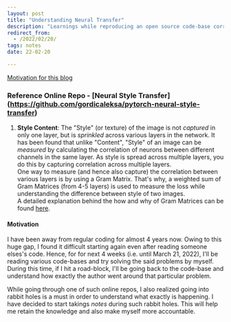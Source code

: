 ```yaml
---
layout: post
title: "Understanding Neural Transfer"
description: "Learnings while reproducing an open source code-base corresponding to Neural Transfer"
redirect_from:
  - /2022/02/20/
tags: notes
date: 22-02-20

---
```


[Motivation for this blog](#motivation)

### Reference Online Repo - [Neural Style Transfer] (https://github.com/gordicaleksa/pytorch-neural-style-transfer)


1. **Style Content**: The "Style" (or texture) of the image is not *captured* in only one layer, but is *sprinkled* across various layers in the network. It has been found that unlike "Content", "Style" of an image can be *measured* by calculating the correlation of neurons between different channels in the same layer. As style is spread across multiple layers, you do this by capturing correlation across multiple layers.<br>
One way to measure (and hence also capture) the correlation between various layers is by using a Gram Matrix. That's why, a weighted sum of Gram Matrices (from 4-5 layers) is used to measure the loss while understanding the difference between style of two images. <br>
A detailed explanation behind the how and why of Gram Matrices can be found [here](https://gcamp6f.com/2017/12/05/understanding-style-transfer/).



#### Motivation
I have been away from regular coding for almost 4 years now. Owing to this huge gap, I found it difficult starting again even after reading someone elses's code. Hence, for for next 4 weeks (i.e. until March 21, 2022), I'll be reading various code-bases and try solving the said problems by myself. During this time, if I hit a road-block, I'll be going back to the code-base and understand how exactly the author went around that particular problem.

While going through one of such online repos, I also realized going into rabbit holes is a must in order to understand what exactly is happening. I have decided to start takings *notes* during such rabbit holes. This will help me retain the knowledge and also make myself more accountable.



